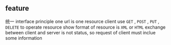 ##  feature
统一 interface principle
one url is one resource
client use `GET` , `POST` , `PUT` , `DELETE` to operate resource
show format of resource is `XML` or `HTML` 
exchange between client and server is not status, so request of client must inclue some information
